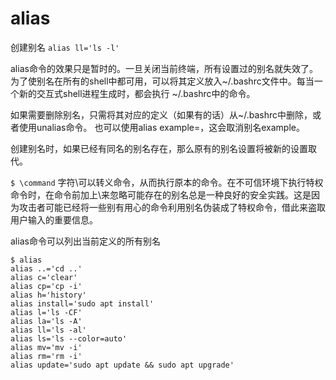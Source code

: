 # alias

创建别名 `alias ll='ls -l'`

alias命令的效果只是暂时的。一旦关闭当前终端，所有设置过的别名就失效了。
为了使别名在所有的shell中都可用，可以将其定义放入~/.bashrc文件中。每当一个新的交互式shell进程生成时，都会执行 ~/.bashrc中的命令。

如果需要删除别名，只需将其对应的定义（如果有的话）从~/.bashrc中删除，或者使用unalias命令。
也可以使用alias example=，这会取消别名example。

创建别名时，如果已经有同名的别名存在，那么原有的别名设置将被新的设置取代。

`$ \command` 字符\可以转义命令，从而执行原本的命令。在不可信环境下执行特权命令时，在命令前加上\来忽略可能存在的别名总是一种良好的安全实践。这是因为攻击者可能已经将一些别有用心的命令利用别名伪装成了特权命令，借此来盗取用户输入的重要信息。

alias命令可以列出当前定义的所有别名

```shell
$ alias 
alias ..='cd ..'
alias c='clear'
alias cp='cp -i'
alias h='history'
alias install='sudo apt install'
alias l='ls -CF'
alias la='ls -A'
alias ll='ls -al'
alias ls='ls --color=auto'
alias mv='mv -i'
alias rm='rm -i'
alias update='sudo apt update && sudo apt upgrade'
```


